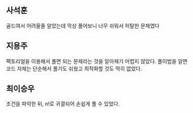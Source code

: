 ﻿## 사석훈
골드여서 어려울줄 알았는데 막상 풀어보니 너무 쉬워서 허탈한 문제였다
## 지용주
팩토리얼을 이용해서 풀면 되는 문제라는 것을 알아채기 어렵지 않았다. 풀이법을 알면 코드 자체는 단순해서 풀기도 쉬웠고 최적화할 것도 딱히 없었다.
## 최이승우
조건을 파악한 뒤, n!로 귀결되어 손쉽게 풀 수 있었다.
